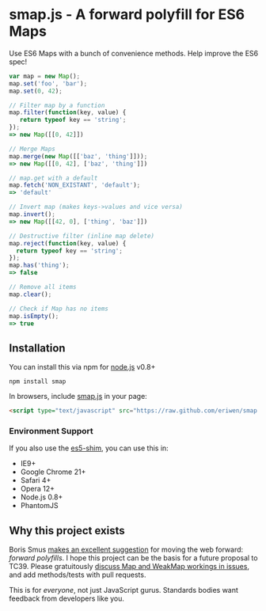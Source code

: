 # smap.js - A forward polyfill for ES6 Maps
Use ES6 Maps with a bunch of convenience methods. Help improve the ES6 spec!

```js
var map = new Map();
map.set('foo', 'bar');
map.set(0, 42);

// Filter map by a function
map.filter(function(key, value) {
   return typeof key == 'string';
});
=> new Map([[0, 42]])

// Merge Maps
map.merge(new Map([['baz', 'thing']]));
=> new Map([[0, 42], ['baz', 'thing']])

// map.get with a default
map.fetch('NON_EXISTANT', 'default');
=> 'default'

// Invert map (makes keys->values and vice versa)
map.invert();
=> new Map([[42, 0], ['thing', 'baz']])

// Destructive filter (inline map delete)
map.reject(function(key, value) {
  return typeof key == 'string';
});
map.has('thing');
=> false

// Remove all items
map.clear();

// Check if Map has no items
map.isEmpty();
=> true
```

## Installation
You can install this via npm for [node.js](http://nodejs.org) v0.8+

```shell
npm install smap
```

In browsers, include [smap.js](https://github.com/eriwen/smap.js/downloads) in your page:

```html
<script type="text/javascript" src="https://raw.github.com/eriwen/smap.js/master/smap.js"></script>
```

### Environment Support
If you also use the [es5-shim](https://github.com/kriskowal/es5-shim), you can use this in:

 * IE9+
 * Google Chrome 21+
 * Safari 4+
 * Opera 12+
 * Node.js 0.8+
 * PhantomJS

## Why this project exists
Boris Smus [makes an excellent suggestion](http://smus.com/how-the-web-should-work/) for moving the web forward: *forward polyfills*.
I hope this project can be the basis for a future proposal to TC39. Please gratuitously [discuss Map and WeakMap workings in issues](https://github.com/eriwen/smap.js/issues), and add methods/tests with pull requests.

This is for *everyone*, not just JavaScript gurus. Standards bodies want feedback from developers like you.
